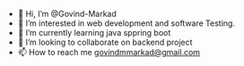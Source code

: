 - 👋 Hi, I’m @Govind-Markad
- 👀 I’m interested in web development and software Testing.
- 🌱 I’m currently learning java sppring boot
- 💞️ I’m looking to collaborate on backend project
- 📫 How to reach me govindmmarkad@gmail.com

<!---
Govind-Markad/Govind-Markad is a ✨ special ✨ repository because its `README.md` (this file) appears on your GitHub profile.
You can click the Preview link to take a look at your changes.
--->
